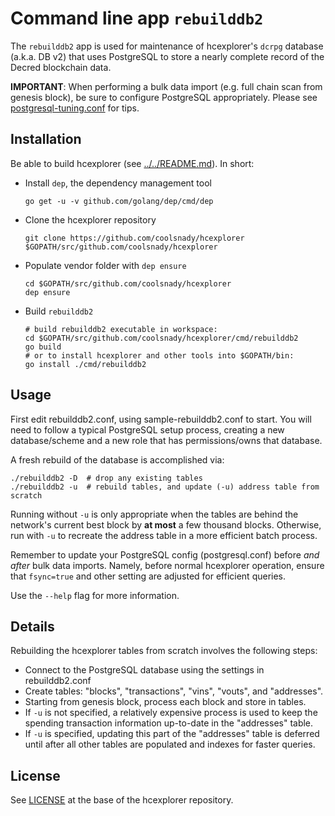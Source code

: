 # Command line app `rebuilddb2`

The `rebuilddb2` app is used for maintenance of hcexplorer's `dcrpg` database (a.k.a. DB v2) that uses PostgreSQL to store a nearly complete record of the Decred blockchain data.

**IMPORTANT**: When performing a bulk data import (e.g. full chain scan from genesis block), be sure to configure PostgreSQL appropriately.  Please see [postgresql-tuning.conf](../../db/dcrpg/postgresql-tuning.conf) for tips.

## Installation

Be able to build hcexplorer (see [../../README.md](../../README.md#build-from-source)). In short:

* Install `dep`, the dependency management tool

      go get -u -v github.com/golang/dep/cmd/dep

* Clone the hcexplorer repository

      git clone https://github.com/coolsnady/hcexplorer $GOPATH/src/github.com/coolsnady/hcexplorer

* Populate vendor folder with `dep ensure`

      cd $GOPATH/src/github.com/coolsnady/hcexplorer
      dep ensure

* Build `rebuilddb2`

      # build rebuilddb2 executable in workspace:
      cd $GOPATH/src/github.com/coolsnady/hcexplorer/cmd/rebuilddb2
      go build
      # or to install hcexplorer and other tools into $GOPATH/bin:
      go install ./cmd/rebuilddb2

## Usage

First edit rebuilddb2.conf, using sample-rebuilddb2.conf to start.  You will need to follow a typical PostgreSQL setup process, creating a new database/scheme and a new role that has permissions/owns that database.

A fresh rebuild of the database is accomplished via:

```
./rebuilddb2 -D  # drop any existing tables
./rebuilddb2 -u  # rebuild tables, and update (-u) address table from scratch
```

Running without `-u` is only appropriate when the tables are behind the network's current best block by **at most** a few thousand blocks.  Otherwise, run with `-u` to recreate the address table in a more efficient batch process.

Remember to update your PostgreSQL config (postgresql.conf) before *and after* bulk data imports. Namely, before normal hcexplorer operation, ensure that `fsync=true` and other setting are adjusted for efficient queries.

Use the `--help` flag for more information.

## Details

Rebuilding the hcexplorer tables from scratch involves the following steps:

* Connect to the PostgreSQL database using the settings in rebuilddb2.conf
* Create tables: "blocks", "transactions", "vins", "vouts", and "addresses".
* Starting from genesis block, process each block and store in tables.
* If `-u` is not specified, a relatively expensive process is used to keep the spending transaction information up-to-date in the "addresses" table.
* If `-u` is specified, updating this part of the "addresses" table is deferred until after all other tables are populated and indexes for faster queries.

## License

See [LICENSE](../../LICENSE) at the base of the hcexplorer repository.

